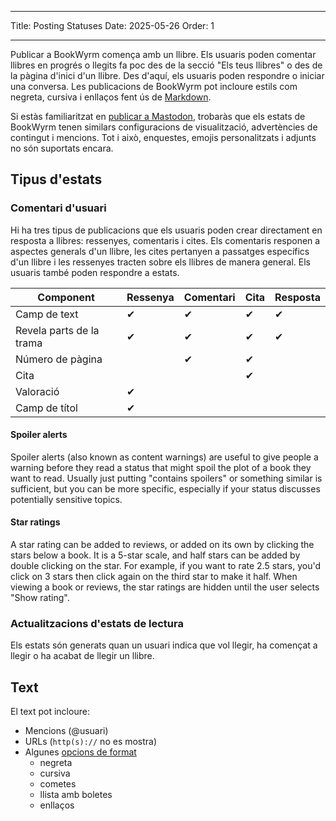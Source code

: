 - - -
Title: Posting Statuses Date: 2025-05-26 Order: 1
- - -

Publicar a BookWyrm comença amb un llibre. Els usuaris poden comentar llibres en progrés o llegits fa poc des de la secció "Els teus llibres" o des de la pàgina d'inici d'un llibre. Des d'aquí, els usuaris poden respondre o iniciar una conversa. Les publicacions de BookWyrm pot incloure estils com negreta, cursiva i enllaços fent ús de [Markdown](https://www.markdownguide.org/cheat-sheet/).

Si estàs familiaritzat en [publicar a Mastodon](https://docs.joinmastodon.org/user/posting/), trobaràs que els estats de BookWyrm tenen similars configuracions de visualització, advertències de contingut i mencions. Tot i això, enquestes, emojis personalitzats i adjunts no són suportats encara.

## Tipus d'estats

### Comentari d'usuari

Hi ha tres tipus de publicacions que els usuaris poden crear directament en resposta a llibres: ressenyes, comentaris i cites. Els comentaris responen a aspectes generals d'un llibre, les cites pertanyen a passatges específics d'un llibre i les ressenyes tracten sobre els llibres de manera general. Els usuaris també poden respondre a estats.

| Component                | Ressenya | Comentari | Cita | Resposta |
| ------------------------ | -------- | --------- | ---- | -------- |
| Camp de text             | ✔        | ✔         | ✔    | ✔        |
| Revela parts de la trama | ✔        | ✔         | ✔    | ✔        |
| Número de pàgina         |          | ✔         | ✔    |          |
| Cita                     |          |           | ✔    |          |
| Valoració                | ✔        |           |      |          |
| Camp de títol            | ✔        |           |      |          |

#### Spoiler alerts

Spoiler alerts (also known as content warnings) are useful to give people a warning before they read a status that might spoil the plot of a book they want to read. Usually just putting "contains spoilers" or something similar is sufficient, but you can be more specific, especially if your status discusses potentially sensitive topics.

#### Star ratings

A star rating can be added to reviews, or added on its own by clicking the stars below a book. It is a 5-star scale, and half stars can be added by double clicking on the star. For example, if you want to rate 2.5 stars, you'd click on 3 stars then click again on the third star to make it half. When viewing a book or reviews, the star ratings are hidden until the user selects "Show rating".

### Actualitzacions d'estats de lectura

Els estats són generats quan un usuari indica que vol llegir, ha començat a llegir o ha acabat de llegir un llibre.

## Text
El text pot incloure:

- Mencions (@usuari)
- URLs (`http(s)://` no es mostra)
- Algunes [opcions de format](https://www.markdownguide.org/cheat-sheet/)
    - negreta
    - cursiva
    - cometes
    - llista amb boletes
    - enllaços

